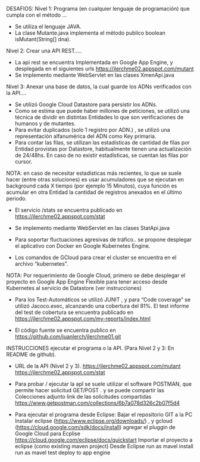 DESAFIOS:
Nivel 1: Programa (en cualquier lenguaje de programación) que cumpla con el método ...

- Se utiliza el lenguaje JAVA. 
- La clase Mutante.java implementa el método publico boolean isMutant(String[] dna).


Nivel 2: Crear una API REST…..
- La api rest se encuentra Implementada en Google App Engine, y desplegada en el siguientes  urls
  https://jlerchme02.appspot.com/mutant
- Se implemento mediante  WebServlet en las clases XmenApi.java

Nivel 3: Anexar una base de datos, la cual guarde los ADNs verificados con la API….
- Se utilizó Google Cloud  Datastore para persistir los ADNs.
- Como se estima que puede haber millones de peticiones, se utilizó una técnica de dividir en distintas Entidades lo que son verificaciones de humanos y de mutantes.
- Para evitar duplicados (solo 1 registro por ADN.) , se utilizó una representación alfanumérica del ADN como Key primaria.
- Para contar las filas, se utilizan las estadísticas de cantidad de filas por Entidad provistas por Datastore, habitualmente tienen una actualización de 24/48hs. 
  En caso de no existir estadísticas, se cuentan las filas por cursor.

NOTA: en caso de necesitar estadísticas más recientes, lo que se suele hacer (entre otras soluciones) es usar acumuladores que se ejecutan en background cada X tiempo (por ejemplo 15 Minutos), cuya función es acumular en otra Entidad la cantidad de registros anexados en el último periodo.

- El servicio /stats se encuentra publicado en 
https://jlerchme02.appspot.com/stat

- Se implemento mediante WebServlet en las clases StatApi.java

- Para soportar fluctuaciones agresivas de tráfico.. se propone desplegar el aplicativo con Docker en  Google Kubernetes Engine. 

- Los comandos de GCloud para crear el cluster se encuentra en el archivo “kubernetes”. 

NOTA: Por requerimiento de Google Cloud, primero se debe desplegar el proyecto en Google App Engine Flexible para tener acceso desde Kubernetes al servicio de Datastore (ver instrucciones)

 
- Para los Test-Automáticos se utilizó JUNIT , y para “Code coverage” se utilizó Jacoco.exec, alcanzando una cobertura del 81%.
  El test informe del test de  cobertura  se encuentra publicado en https://jlerchme02.appspot.com/my-reports/index.html

- El código fuente se encuentra publico en 
https://github.com/juanlerch/jlerchme01.git

INSTRUCCIONES  ejecutar el programa o la API. (Para Nivel 2 y 3: En README de github).

- URL de la API (Nivel 2 y 3).
https://jlerchme02.appspot.com/mutant
https://jlerchme02.appspot.com/stat

- Para probar / ejecutar la apl se suele utilizar el software POSTMAN, que permite hacer solicitud GET/POST . y se puede compartir las Colecciones 
adjunto link de las solicitudes compartidas https://www.getpostman.com/collections/6b7a078d326c2b07f5d4

- Para ejecutar el programa desde Eclipse:
  Bajar el repositorio GIT a la PC
  Instalar eclipse (https://www.eclipse.org/downloads/) , y gcloud (https://cloud.google.com/sdk/docs/install)
  agregar el pluggin de Google Cloud para Ecplise https://cloud.google.com/eclipse/docs/quickstart
  Importar el proyecto a eclipse (como existing maven project)
  Desde Eclipse
    run as mavel install
    run as mavel test
    deploy to app engine

